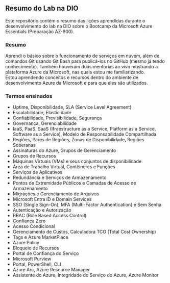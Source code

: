 ## Resumo do Lab na DIO
Este repositório contém o resumo das lições aprendidas durante o desenvolvimento do lab na DIO sobre o Bootcamp da Microsoft Azure Essentials (Preparação AZ-900).

### Resumo

Aprendi o básico sobre o funcionamento de serviços em nuvem, além de comandos Git usando Git Bash para publicá-los no GitHub (mesmo já tendo conhecimento). Também houveram duas mentorias ao vivo mostrando a plataforma Azure da Microsoft, nas quais estou me familiarizando.  
Estou aprendendo conceitos e recursos dentro do ambiente de desenvolvimento Azure da Microsoft e para que eles são utilizados.

### Termos ensinados

- Uptime, Disponibilidade, SLA (Service Level Agreement)  
- Escalabilidade, Elasticidade  
- Confiabilidade, Previsibilidade, Segurança  
- Governança, Gerenciabilidade  
- IaaS, PaaS, SaaS (Ifraestructure as a Service, Platform as a Service, Software as a Service), Modelo de Responsabilidade Compartilhada  
- Regiões, Pares de Regiões, Zonas de Disponibilidade, Regiões Soberanas  
- Assinaturas do Azure, Grupos de Gerenciamento  
- Grupos de Recursos
- Máquinas Virtuais (VMs) e seus conjuntos de disponibilidade
- Área de Trabalho Virtual, Contêineres e Funções
- Serviços de Aplicativos
- Redundância e Serviços de Armazenamento  
- Pontos de Extremidade Públicos e Camadas de Acesso de Armazenamento
- Migrações e Gerenciamento de Arquivos
- Microsoft Entra ID e Domain Services
- SSO (Single Sign-On), MFA (Multi-Factor Authentication) e Sem Senha
- Autenticação e Autorização
- RBAC (Role Based Access Control)
- Confiança Zero
- Acesso Condicional
- Gerenciamento de Custos, Calculadora TCO (Total Cost Ownership)
- Tags e Azure MarketPlace
- Azure Policy
- Bloqueio de Recursos
- Portal de Confiança do Serviço
- Microsoft Purview
- Portal, PowerShell, CLI
- Azure Arc, Azure Resource Manager
- Assistente do Azure, Integridade do Serviço do Azure, Azure Monitor
